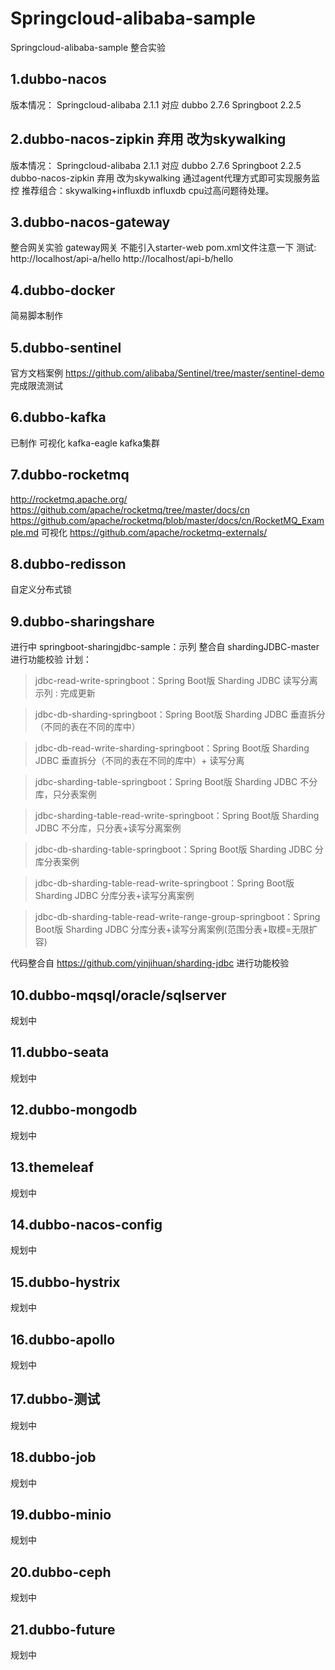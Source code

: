 # Springcloud-alibaba-sample
Springcloud-alibaba-sample 整合实验
## 1.dubbo-nacos
版本情况：
Springcloud-alibaba 2.1.1 对应 dubbo 2.7.6 Springboot 2.2.5 
## 2.dubbo-nacos-zipkin 弃用 改为skywalking 
版本情况：
Springcloud-alibaba 2.1.1 对应 dubbo 2.7.6 Springboot 2.2.5
dubbo-nacos-zipkin 弃用 改为skywalking  通过agent代理方式即可实现服务监控
推荐组合：skywalking+influxdb
influxdb cpu过高问题待处理。
## 3.dubbo-nacos-gateway
整合网关实验
gateway网关 不能引入starter-web pom.xml文件注意一下
测试:
http://localhost/api-a/hello
http://localhost/api-b/hello
## 4.dubbo-docker
简易脚本制作

## 5.dubbo-sentinel
官方文档案例
https://github.com/alibaba/Sentinel/tree/master/sentinel-demo
完成限流测试
## 6.dubbo-kafka
已制作
可视化
kafka-eagle
kafka集群
## 7.dubbo-rocketmq
http://rocketmq.apache.org/
https://github.com/apache/rocketmq/tree/master/docs/cn
https://github.com/apache/rocketmq/blob/master/docs/cn/RocketMQ_Example.md
可视化
 https://github.com/apache/rocketmq-externals/ 
 
## 8.dubbo-redisson
自定义分布式锁


## 9.dubbo-sharingshare
进行中
springboot-sharingjdbc-sample：示列  整合自 shardingJDBC-master 进行功能校验
计划：
> jdbc-read-write-springboot：Spring Boot版 Sharding JDBC 读写分离示列 : 完成更新

> jdbc-db-sharding-springboot：Spring Boot版 Sharding JDBC 垂直拆分（不同的表在不同的库中）

> jdbc-db-read-write-sharding-springboot：Spring Boot版 Sharding JDBC 垂直拆分（不同的表在不同的库中）+ 读写分离

> jdbc-sharding-table-springboot：Spring Boot版 Sharding JDBC 不分库，只分表案例

> jdbc-sharding-table-read-write-springboot：Spring Boot版 Sharding JDBC 不分库，只分表+读写分离案例

> jdbc-db-sharding-table-springboot：Spring Boot版 Sharding JDBC 分库分表案例

> jdbc-db-sharding-table-read-write-springboot：Spring Boot版 Sharding JDBC 分库分表+读写分离案例

> jdbc-db-sharding-table-read-write-range-group-springboot：Spring Boot版 Sharding JDBC 分库分表+读写分离案例(范围分表+取模=无限扩容)

代码整合自 https://github.com/yinjihuan/sharding-jdbc 进行功能校验

## 10.dubbo-mqsql/oracle/sqlserver
规划中
## 11.dubbo-seata
规划中
## 12.dubbo-mongodb
规划中
## 13.themeleaf
规划中
## 14.dubbo-nacos-config
规划中
## 15.dubbo-hystrix
规划中
## 16.dubbo-apollo
规划中
## 17.dubbo-测试
规划中
## 18.dubbo-job
规划中
## 19.dubbo-minio
规划中
## 20.dubbo-ceph
规划中
## 21.dubbo-future
规划中



